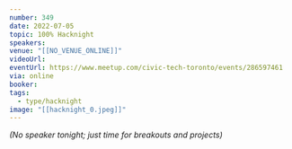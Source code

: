 ```yaml
---
number: 349
date: 2022-07-05
topic: 100% Hacknight
speakers:
venue: "[[NO_VENUE_ONLINE]]"
videoUrl:
eventUrl: https://www.meetup.com/civic-tech-toronto/events/286597461
via: online
booker:
tags:
  - type/hacknight
image: "[[hacknight_0.jpeg]]"
---
```


*(No speaker tonight; just time for breakouts and projects)*
